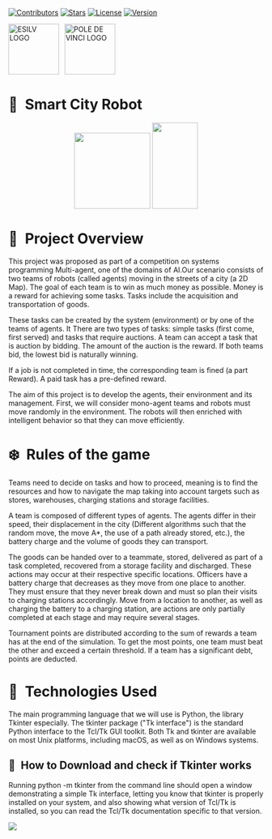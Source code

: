 <!-- Badges -->
[![Contributors][contributors-badge]][contributors-wlink]
[![Stars][stars-badge]][stars-wlink]
[![License][license-badge]][license-wlink]
[![Version][version-badge]][version-wlink]

<!-- School Logo Header -->
<img src="https://upload.wikimedia.org/wikipedia/commons/thumb/d/d1/Logo_esilv_png_blanc.png/600px-Logo_esilv_png_blanc.png" alt="ESILV LOGO" width="100" height="100"> 
<img src="https://cdn.livestorm.co/uploads/organization/avatar/458c155c-0eb6-4400-9aa5-417e61f64b3f/29eb3e3a-7095-4752-8b3a-9a6c3279b09f.png?v=1602173188" alt="POLE DE VINCI LOGO" width="100" height="100">

<!-- Project's Part 01 Header -->
# 👋 **Smart City Robot**
<div align="center">
    <img src = "https://upload.wikimedia.org/wikipedia/commons/thumb/c/c3/Python-logo-notext.svg/1869px-Python-logo-notext.svg.png"  width="150">
    <img src="https://cdn.discordapp.com/attachments/1016726123134058526/1069603350892523560/image.png" width="90" height="170">
</div>

<!-- Presenting the project -->
# 💫 **Project Overview**
    
This project was proposed as part of a competition on systems programming Multi-agent, one of the domains of AI.Our scenario consists of two teams of robots (called agents) moving in the streets of a city (a 2D Map). The goal of each team is to win as much money as possible. Money is a reward for achieving some
tasks. Tasks include the acquisition and transportation of goods. 

These tasks can be created by the system (environment) or by one of the teams of agents. It
There are two types of tasks: simple tasks (first come, first served) and tasks that require auctions. A team can accept a task that is
auction by bidding. The amount of the auction is the reward. If both teams bid, the lowest bid is naturally winning. 

If a job is not completed in time, the corresponding team is fined (a part Reward). A paid task has a pre-defined reward.

The aim of this project is to develop the agents, their environment and its management. 
First, we will consider mono-agent teams and robots must move randomly in the environment. 
The robots will then enriched with intelligent behavior so that they can move efficiently.

# ❄️ **Rules of the game**

Teams need to decide on tasks and how to proceed, meaning is to find the resources and how to navigate the map taking into account targets such as stores, warehouses, charging stations and storage facilities. 

A team is composed of different types of agents. The agents differ in their speed, their displacement in the city (Different algorithms such that the random move, the move A*, the use of a path already stored, etc.), the battery charge and the volume of goods they can transport. 

The goods can be handed over to a teammate, stored, delivered as part of a task completed, recovered from a storage facility and discharged. These actions may occur at their respective specific locations. Officers have a battery charge that decreases as they move from one place to another. They must ensure that they never break down and must so plan their visits to charging stations accordingly. Move from a location to another, as well as charging the battery to a charging station, are actions are only partially completed at each stage and may require
several stages. 

Tournament points are distributed according to the sum of rewards a team has at the end of the simulation. To get the most points, one team must beat the other and exceed a certain threshold. If a team has a significant debt, points are deducted.

# 🧿 **Technologies Used**

The main programming language that we will use is Python, the library Tkinter especially.
The tkinter package ("Tk interface") is the standard Python interface to the Tcl/Tk GUI toolkit. 
Both Tk and tkinter are available on most Unix platforms, including macOS, as well as on Windows systems.

## 💎 **How to Download and check if Tkinter works**
Running python -m tkinter from the command line should open a window demonstrating a simple Tk interface, 
letting you know that tkinter is properly installed on your system, and also showing what version of Tcl/Tk is installed, 
so you can read the Tcl/Tk documentation specific to that version.

<img src="file:///C:/Users/mlgaw/AppData/Local/Packages/Microsoft.ScreenSketch_8wekyb3d8bbwe/TempState/Capture%20d’écran%202023-01-30%20143529.png">

<!-- Markdown Badges Variables -->
[contributors-badge]: https://img.shields.io/github/contributors/Miroshino/Smart-City-Robot.svg?style=for-the-badge
[contributors-wlink]: https://github.com/Miroshino/Smart-City-Robot/graphs/contributors

[stars-badge]: https://img.shields.io/github/stars/Miroshino/Smart-City-Robot.svg?style=for-the-badge
[stars-wlink]: https://github.com/Miroshino/Smart-City-Robot/stargazers

[license-badge]: https://img.shields.io/github/license/Miroshino/Smart-City-Robot.svg?style=for-the-badge
[license-wlink]: ttps://github.com/Miroshino/Smart-City-Robot/blob/master/LICENSE.txt

[version-badge]: https://img.shields.io/badge/Version-v1.0.0-green?style=for-the-badge
[version-wlink]: https://github.com/Miroshino/Smart-City-Robot
